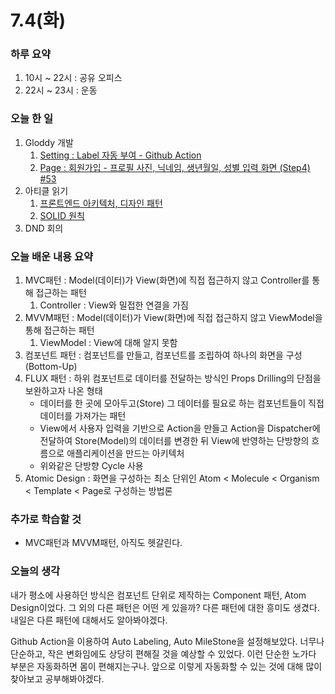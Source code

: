 # 7.4(화)

### 하루 요약

1. 10시 ~ 22시 : 공유 오피스
2. 22시 ~ 23시 : 운동

### 오늘 한 일

1. Gloddy 개발
   1. [Setting : Label 자동 부여 - Github Action](https://github.com/gloddy-dev/gloddy-client/pull/56)
   2. [Page : 회원가입 - 프로필 사진, 닉네임, 생년월일, 성별 입력 화면 (Step4) #53](https://github.com/gloddy-dev/gloddy-client/pull/53)
2. 아티클 읽기
   1. [프론트엔드 아키텍처, 디자인 패턴](../Memo/Project/%ED%94%84%EB%A1%A0%ED%8A%B8%EC%97%94%EB%93%9C%20%EC%95%84%ED%82%A4%ED%85%8D%EC%B2%98%2C%20%EB%94%94%EC%9E%90%EC%9D%B8%20%ED%8C%A8%ED%84%B4.md)
   2. [SOLID 원칙](../Memo/Project/SOLID.md)
3. DND 회의

### 오늘 배운 내용 요약

1. MVC패턴 : Model(데이터)가 View(화면)에 직접 접근하지 않고 Controller를 통해 접근하는 패턴
   1. Controller : View와 밀접한 연결을 가짐
2. MVVM패턴 : Model(데이터)가 View(화면)에 직접 접근하지 않고 ViewModel을 통해 접근하는 패턴
   1. ViewModel : View에 대해 알지 못함
3. 컴포넌트 패턴 : 컴포넌트를 만들고, 컴포넌트를 조립하여 하나의 화면을 구성(Bottom-Up)
4. FLUX 패턴 : 하위 컴포넌트로 데이터를 전달하는 방식인 Props Drilling의 단점을 보완하고자 나온 형태
   - 데이터를 한 곳에 모아두고(Store) 그 데이터를 필요로 하는 컴포넌트들이 직접 데이터를 가져가는 패턴
   - View에서 사용자 입력을 기반으로 Action을 만들고 Action을 Dispatcher에 전달하여 Store(Model)의 데이터를 변경한 뒤 View에 반영하는 단방향의 흐름으로 애플리케이션을 만드는 아키텍처
   - 위와같은 단방향 Cycle 사용
5. Atomic Design : 화면을 구성하는 최소 단위인 Atom < Molecule < Organism < Template < Page로 구성하는 방법론

### 추가로 학습할 것

- MVC패턴과 MVVM패턴, 아직도 헷갈린다.

### 오늘의 생각

내가 평소에 사용하던 방식은 컴포넌트 단위로 제작하는 Component 패턴, Atom Design이었다. 그 외의 다른 패턴은 어떤 게 있을까? 다른 패턴에 대한 흥미도 생겼다. 내일은 다른 패턴에 대해서도 알아봐야겠다.

Github Action을 이용하여 Auto Labeling, Auto MileStone을 설정해보았다. 너무나 단순하고, 작은 변화임에도 상당히 편해질 것을 예상할 수 있었다. 이런 단순한 노가다 부분은 자동화하면 몸이 편해지는구나. 앞으로 이렇게 자동화할 수 있는 것에 대해 많이 찾아보고 공부해봐야겠다.
